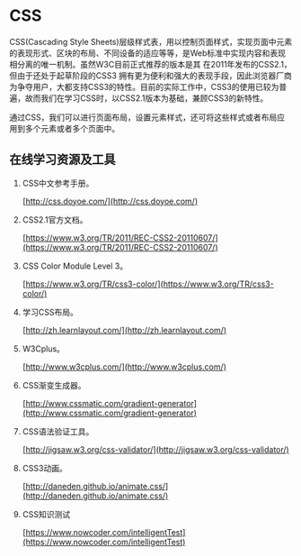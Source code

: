 # CSS

CSS\(Cascading Style Sheets\)层级样式表，用以控制页面样式，实现页面中元素的表现形式、区块的布局、不同设备的适应等等，是Web标准中实现内容和表现相分离的唯一机制。虽然W3C目前正式推荐的版本是其 在2011年发布的CSS2.1，但由于还处于起草阶段的CSS3 拥有更为便利和强大的表现手段，因此浏览器厂商为争夺用户，大都支持CSS3的特性。目前的实际工作中，CSS3的使用已较为普遍，故而我们在学习CSS时，以CSS2.1版本为基础，兼顾CSS3的新特性。

通过CSS，我们可以进行页面布局，设置元素样式，还可将这些样式或者布局应用到多个元素或者多个页面中。

## 在线学习资源及工具 <a id="&#x5728;&#x7EBF;&#x5B66;&#x4E60;&#x8D44;&#x6E90;&#x53CA;&#x5DE5;&#x5177;"></a>

1. CSS中文参考手册。

   [http://css.doyoe.com/](http://css.doyoe.com/)

2. CSS2.1官方文档。

   [https://www.w3.org/TR/2011/REC-CSS2-20110607/](https://www.w3.org/TR/2011/REC-CSS2-20110607/)

3. CSS Color Module Level 3。

   [https://www.w3.org/TR/css3-color/](https://www.w3.org/TR/css3-color/)

4. 学习CSS布局。

   [http://zh.learnlayout.com/](http://zh.learnlayout.com/)

5. W3Cplus。

   [http://www.w3cplus.com/](http://www.w3cplus.com/)

6. CSS渐变生成器。

   [http://www.cssmatic.com/gradient-generator](http://www.cssmatic.com/gradient-generator)

7. CSS语法验证工具。

   [http://jigsaw.w3.org/css-validator/](http://jigsaw.w3.org/css-validator/)

8. CSS3动画。

   [http://daneden.github.io/animate.css/](http://daneden.github.io/animate.css/)

9. CSS知识测试

   [https://www.nowcoder.com/intelligentTest](https://www.nowcoder.com/intelligentTest)

